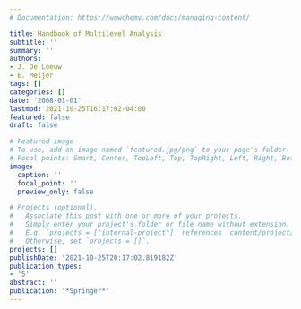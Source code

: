 ```yaml
---
# Documentation: https://wowchemy.com/docs/managing-content/

title: Handbook of Multilevel Analysis
subtitle: ''
summary: ''
authors:
- J. De Leeuw
- E. Meijer
tags: []
categories: []
date: '2008-01-01'
lastmod: 2021-10-25T16:17:02-04:00
featured: false
draft: false

# Featured image
# To use, add an image named `featured.jpg/png` to your page's folder.
# Focal points: Smart, Center, TopLeft, Top, TopRight, Left, Right, BottomLeft, Bottom, BottomRight.
image:
  caption: ''
  focal_point: ''
  preview_only: false

# Projects (optional).
#   Associate this post with one or more of your projects.
#   Simply enter your project's folder or file name without extension.
#   E.g. `projects = ["internal-project"]` references `content/project/deep-learning/index.md`.
#   Otherwise, set `projects = []`.
projects: []
publishDate: '2021-10-25T20:17:02.819182Z'
publication_types:
- '5'
abstract: ''
publication: '*Springer*'
---
```

